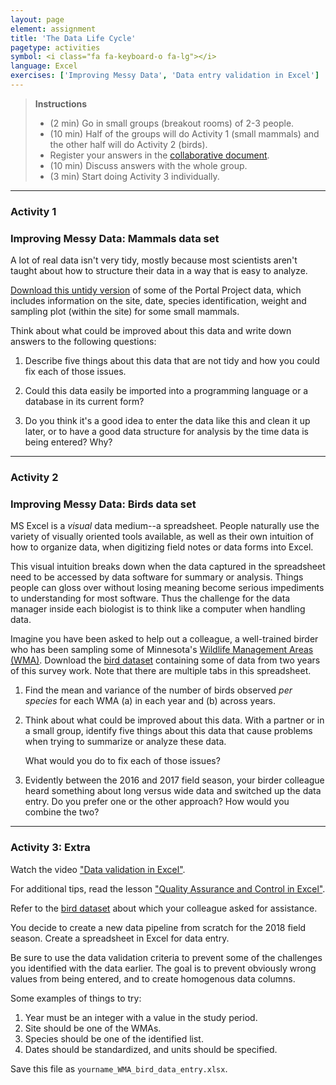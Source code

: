 ```yaml
---
layout: page
element: assignment
title: 'The Data Life Cycle'
pagetype: activities
symbol: <i class="fa fa-keyboard-o fa-lg"></i>
language: Excel
exercises: ['Improving Messy Data', 'Data entry validation in Excel']
---
```


> **Instructions**
>
> - (2 min) Go in small groups (breakout rooms) of 2-3 people.
> - (10 min) Half of the groups will do Activity 1 (small mammals) and the other half will do Activity 2 (birds).
> - Register your answers in the [collaborative document]().
> - (10 min) Discuss answers with the whole group.
> - (3 min) Start doing Activity 3 individually.


---

### Activity 1
### Improving Messy Data: Mammals data set
<!--
exercise from https://github.com/datacarpentry/semester-biology/blob/main/exercises/Tidy-data-improving-messy-data-SQL.md
-->

A lot of real data isn't very tidy, mostly because most scientists aren't taught
about how to structure their data in a way that is easy to analyze.

[Download this untidy version](https://ndownloader.figshare.com/files/24469424)
of some of the Portal Project data, which includes information on the site, date,
species identification, weight and sampling plot (within the site) for some small mammals.

Think about what could be improved about this data and write down answers to the following questions:

1.   Describe five things about this data that are not tidy and how you could
     fix each of those issues.

2.   Could this data easily be imported into a programming language or a
     database in its current form?

3.   Do you think it's a good idea to enter the data like this and clean it up
     later, or to have a good data structure for analysis by the time data is
     being entered? Why?

---

### Activity 2
### Improving Messy Data: Birds data set
<!--
exercise from https://github.com/ericlind/data-mgmt-4-biologists/blob/gh-pages/exercises/Improving-messy-data.md
-->

MS Excel is a _visual_ data medium--a spreadsheet. People naturally
use the variety of visually oriented tools available, as well as their own intuition of
how to organize data, when digitizing field notes or data forms into Excel.

This visual intuition breaks down when the data captured
in the spreadsheet need to be accessed by data software for summary or
analysis. Things people can gloss over without losing meaning
become serious impediments to understanding for most software.
Thus the challenge for the data
manager inside each biologist is to think like a computer when
handling data.

Imagine you have been asked to help out a colleague, a well-trained
birder who has been sampling some of Minnesota's [Wildlife Management Areas (WMA)](http://www.dnr.state.mn.us/wmas/index.html).
Download the [bird dataset](https://ericlind.github.io/data-mgmt-4-biologists/data/bird-data.xlsx)
containing some of data from two years of this survey work. Note that there are multiple tabs in this
spreadsheet.

1. Find the mean and variance of the number of birds observed _per species_
for each WMA (a) in each year and (b) across years.

2. Think about what could be improved about this data. With a partner
or in a small group, identify five things about this data that cause
 problems when trying to summarize or analyze these data.

	What would you do to fix each of those issues?

3. Evidently between the 2016 and 2017 field season, your birder colleague
heard something about long versus wide data and switched up the data entry.
Do you prefer one or the other approach? How would you combine the two?

---

### Activity 3: Extra
<!--
exercise from https://github.com/ericlind/data-mgmt-4-biologists/blob/gh-pages/exercises/Data-entry-validation-in-excel.md
-->

Watch the video ["Data validation in Excel"](https://www.youtube.com/watch?v=nMxl1_NAcxc).

For additional tips, read the lesson ["Quality Assurance and Control in Excel"](https://datacarpentry.org/spreadsheet-ecology-lesson/04-quality-control/).

Refer to the [bird dataset](https://ericlind.github.io/data-mgmt-4-biologists/data/bird-data.xlsx) about
which your colleague asked for assistance.

You decide to create a new data pipeline from scratch for the 2018
field season. Create a spreadsheet in Excel for data entry.

Be sure to use the data validation criteria to prevent some of the
challenges you identified with the data earlier. The goal is
to prevent obviously wrong values from being entered, and
to create homogenous data columns.

Some examples of things to try:

1. Year must be an integer with a value in the study period.
2. Site should be one of the WMAs.
3. Species should be one of the identified list.
4. Dates should be standardized, and units should be specified.

Save this file as `yourname_WMA_bird_data_entry.xlsx`.
